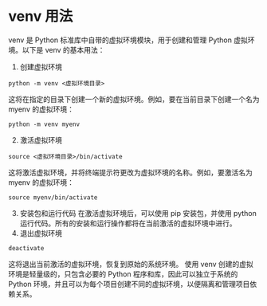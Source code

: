 # venv 用法 
venv 是 Python 标准库中自带的虚拟环境模块，用于创建和管理 Python 虚拟环境。以下是 venv 的基本用法：
1. 创建虚拟环境
```
python -m venv <虚拟环境目录>
```
这将在指定的目录下创建一个新的虚拟环境。例如，要在当前目录下创建一个名为 myenv 的虚拟环境：
```
python -m venv myenv
```
2. 激活虚拟环境
```
source <虚拟环境目录>/bin/activate
```
这将激活虚拟环境，并将终端提示符更改为虚拟环境的名称。例如，要激活名为 myenv 的虚拟环境：
```
source myenv/bin/activate
```
3. 安装包和运行代码
在激活虚拟环境后，可以使用 pip 安装包，并使用 python 运行代码。所有的安装和运行操作都将在当前激活的虚拟环境中进行。
1. 退出虚拟环境
```
deactivate
```
这将退出当前激活的虚拟环境，恢复到原始的系统环境。
使用 venv 创建的虚拟环境是轻量级的，只包含必要的 Python 程序和库，因此可以独立于系统的 Python 环境，并且可以为每个项目创建不同的虚拟环境，以便隔离和管理项目依赖关系。
